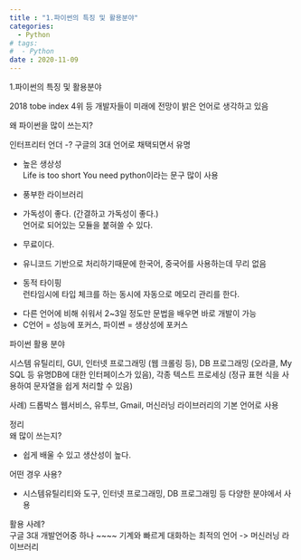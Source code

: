 ```yaml
---
title : "1.파이썬의 특징 및 활용분야"
categories:
  - Python
# tags:
#  - Python
date : 2020-11-09
---
```


1.파이썬의 특징 및 활용분야   

2018 tobe index 4위 등 개발자들이 미래에 전망이 밝은 언어로 생각하고 있음   

왜 파이썬을 많이 쓰는지?  

인터프리터 언더 -? 구글의 3대 언어로 채택되면서 유명  

- 높은 생상성  
 Life is too short You need python이라는 문구 많이 사용 

- 풍부한 라이브러리   

- 가독성이 좋다. (간결하고 가독성이 좋다.)  
언어로 되어있는 모듈을 붙혀쓸 수 있다. 

- 무료이다.   

- 유니코드 기반으로 처리하기때문에 한국어, 중국어를 사용하는데 무리 없음  

- 동적 타이핑  
런타임시에 타입 체크를 하는 동시에 자동으로 메모리 관리를 한다.  

* 다른 언어에 비해 쉬워서 2~3일 정도만 문법을 배우면 바로 개발이 가능  
* C언어 = 성능에 포커스, 파이쎤 = 생상성에 포커스  

파이썬 활용 분야  

시스템 유틸리티, GUI, 인터넷 프로그래밍 (웹 크롤링 등), DB 프로그래밍 (오라클, My SQL 등 유명DB에 대한 인터페이스가 있음), 
각종 텍스트 프로세싱 (정규 표현 식을 사용하여 문자열을 쉽게 처리할 수 있음)   

사례) 드롭박스 웹서비스, 유투브, Gmail, 머신러닝 라이브러리의 기본 언어로 사용  

정리  
왜 많이 쓰는지?   
 - 쉽게 배울 수 있고 생산성이 높다.  

어떤 경우 사용?  
 - 시스템유틸리티와 도구, 인터넷 프로그래밍, DB 프로그래밍 등 다양한 분야에서 사용   

활용 사례?  
 구글 3대 개발언어중 하나 ~~~~ 기계와 빠르게 대화하는 최적의 언어 -> 머신러닝 라이브러리  
